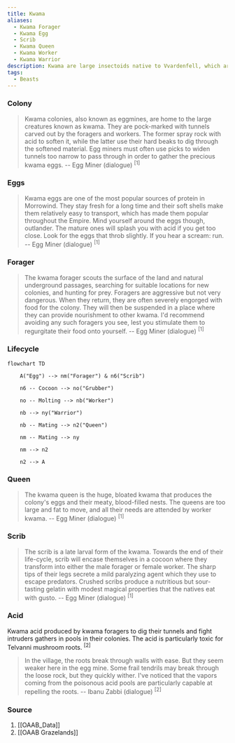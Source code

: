 ```yaml
---
title: Kwama
aliases:
  - Kwama Forager
  - Kwama Egg
  - Scrib
  - Kwama Queen
  - Kwama Worker
  - Kwama Warrior
description: Kwama are large insectoids native to Vvardenfell, which are usually kept for their eggs.
tags:
  - Beasts
---
```

### Colony
> Kwama colonies, also known as eggmines, are home to the large creatures known as kwama. They are pock-marked with tunnels carved out by the foragers and workers. The former spray rock with acid to soften it, while the latter use their hard beaks to dig through the softened material. Egg miners must often use picks to widen tunnels too narrow to pass through in order to gather the precious kwama eggs.
> -- Egg Miner (dialogue) <sup>[1]</sup>
### Eggs
> Kwama eggs are one of the most popular sources of protein in Morrowind. They stay fresh for a long time and their soft shells make them relatively easy to transport, which has made them popular throughout the Empire. Mind yourself around the eggs though, outlander. The mature ones will splash you with acid if you get too close. Look for the eggs that throb slightly. If you hear a scream: run.
> -- Egg Miner (dialogue) <sup>[1]</sup>
### Forager
> The kwama forager scouts the surface of the land and natural underground passages, searching for suitable locations for new colonies, and hunting for prey. Foragers are aggressive but not very dangerous. When they return, they are often severely engorged with food for the colony. They will then be suspended in a place where they can provide nourishment to other kwama. I'd recommend avoiding any such foragers you see, lest you stimulate them to regurgitate their food onto yourself.
> -- Egg Miner (dialogue) <sup>[1]</sup>
### Lifecycle
```mermaid
flowchart TD

    A("Egg") --> nm("Forager") & n6("Scrib")

    n6 -- Cocoon --> no("Grubber")

    no -- Molting --> nb("Worker")

    nb --> ny("Warrior")

    nb -- Mating --> n2("Queen")

    nm -- Mating --> ny

    nm --> n2

    n2 --> A
```
### Queen
> The kwama queen is the huge, bloated kwama that produces the colony's eggs and their meaty, blood-filled nests. The queens are too large and fat to move, and all their needs are attended by worker kwama.
> -- Egg Miner (dialogue) <sup>[1]</sup>
### Scrib
> The scrib is a late larval form of the kwama. Towards the end of their life-cycle, scrib will encase themselves in a cocoon where they transform into either the male forager or female worker. The sharp tips of their legs secrete a mild paralyzing agent which they use to escape predators. Crushed scribs produce a nutritious but sour-tasting gelatin with modest magical properties that the natives eat with gusto.
> -- Egg Miner (dialogue) <sup>[1]</sup>
### Acid
Kwama acid produced by kwama foragers to dig their tunnels and fight intruders gathers in pools in their colonies. The acid is particularly toxic for Telvanni mushroom roots. <sup>[2]</sup>

> In the village, the roots break through walls with ease. But they seem weaker here in the egg mine. Some frail tendrils may break through the loose rock, but they quickly wither. I've noticed that the vapors coming from the poisonous acid pools are particularly capable at repelling the roots.
> -- Ibanu Zabbi (dialogue) <sup>[2]</sup>
### Source
1. [[OAAB_Data]]
2. [[OAAB Grazelands]]